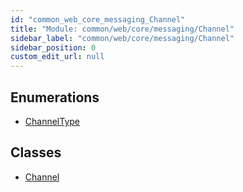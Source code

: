 ```yaml
---
id: "common_web_core_messaging_Channel"
title: "Module: common/web/core/messaging/Channel"
sidebar_label: "common/web/core/messaging/Channel"
sidebar_position: 0
custom_edit_url: null
---
```


## Enumerations

- [ChannelType](../enums/common_web_core_messaging_Channel.ChannelType.md)

## Classes

- [Channel](../classes/common_web_core_messaging_Channel.Channel.md)
